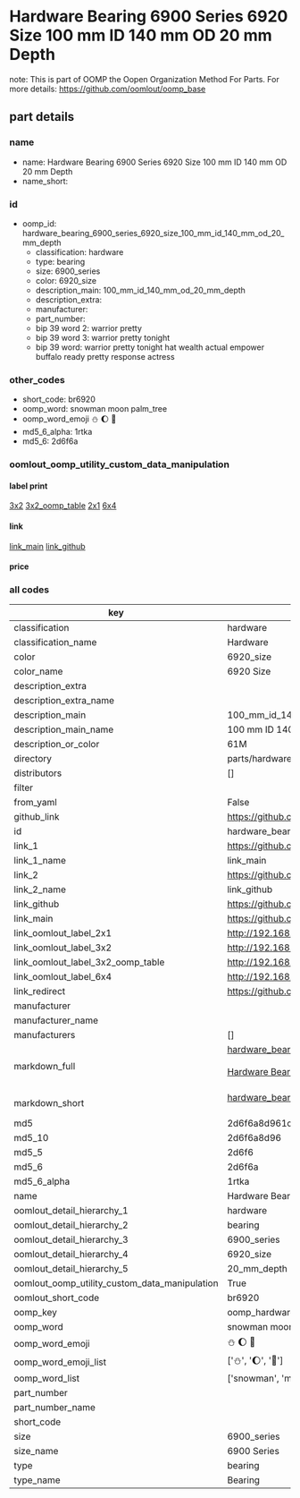 # Hardware Bearing 6900 Series 6920 Size 100 mm ID 140 mm OD 20 mm Depth  

note: This is part of OOMP the Oopen Organization Method For Parts. For more details: https://github.com/oomlout/oomp_base

##  part details
  







### name
* name: Hardware Bearing 6900 Series 6920 Size 100 mm ID 140 mm OD 20 mm Depth
* name_short: 
### id
* oomp_id: hardware_bearing_6900_series_6920_size_100_mm_id_140_mm_od_20_mm_depth
  * classification: hardware
  * type: bearing
  * size: 6900_series
  * color: 6920_size
  * description_main: 100_mm_id_140_mm_od_20_mm_depth
  * description_extra: 
  * manufacturer: 
  * part_number: 
  * bip 39 word 2: warrior pretty
  * bip 39 word 3: warrior pretty tonight
  * bip 39 word: warrior pretty tonight hat wealth actual empower buffalo ready pretty response actress

### other_codes
* short_code: br6920
* oomp_word: snowman moon palm_tree
* oomp_word_emoji :snowman: :moon: :palm_tree:
* md5_6_alpha: 1rtka
* md5_6: 2d6f6a






### oomlout_oomp_utility_custom_data_manipulation
#### label print
[3x2](http://192.168.1.245:1112/?label=oomp%201rtka)
[3x2_oomp_table](http://192.168.1.108:1112/?label=oomp%201rtka)
[2x1](http://192.168.1.242:1112/?label=oomp%201rtka)
[6x4](http://192.168.1.55:1112/?label=oomp%201rtka)    

#### link

[link_main](https://github.com/oomlout/oomlout_oomp_version_1_messy/tree/main/parts/hardware_bearing_6900_series_6920_size_100_mm_id_140_mm_od_20_mm_depth) [link_github](https://github.com/oomlout/oomlout_oomp_version_1_messy/tree/main/parts/hardware_bearing_6900_series_6920_size_100_mm_id_140_mm_od_20_mm_depth)                             

#### price







### all codes 
| key | value |  
| --- | --- |  
| classification | hardware |  
| classification_name | Hardware |  
| color | 6920_size |  
| color_name | 6920 Size |  
| description_extra |  |  
| description_extra_name |  |  
| description_main | 100_mm_id_140_mm_od_20_mm_depth |  
| description_main_name | 100 mm ID 140 mm OD 20 mm Depth |  
| description_or_color | 61M |  
| directory | parts/hardware_bearing_6900_series_6920_size_100_mm_id_140_mm_od_20_mm_depth |  
| distributors | [] |  
| filter |  |  
| from_yaml | False |  
| github_link | https://github.com/oomlout/oomlout_oomp_part_src/tree/main/parts/hardware_bearing_6900_series_6920_size_100_mm_id_140_mm_od_20_mm_depth |  
| id | hardware_bearing_6900_series_6920_size_100_mm_id_140_mm_od_20_mm_depth |  
| link_1 | https://github.com/oomlout/oomlout_oomp_version_1_messy/tree/main/parts/hardware_bearing_6900_series_6920_size_100_mm_id_140_mm_od_20_mm_depth |  
| link_1_name | link_main |  
| link_2 | https://github.com/oomlout/oomlout_oomp_version_1_messy/tree/main/parts/hardware_bearing_6900_series_6920_size_100_mm_id_140_mm_od_20_mm_depth |  
| link_2_name | link_github |  
| link_github | https://github.com/oomlout/oomlout_oomp_version_1_messy/tree/main/parts/hardware_bearing_6900_series_6920_size_100_mm_id_140_mm_od_20_mm_depth |  
| link_main | https://github.com/oomlout/oomlout_oomp_version_1_messy/tree/main/parts/hardware_bearing_6900_series_6920_size_100_mm_id_140_mm_od_20_mm_depth |  
| link_oomlout_label_2x1 | http://192.168.1.242:1112/?label=oomp%201rtka |  
| link_oomlout_label_3x2 | http://192.168.1.245:1112/?label=oomp%201rtka |  
| link_oomlout_label_3x2_oomp_table | http://192.168.1.108:1112/?label=oomp%201rtka |  
| link_oomlout_label_6x4 | http://192.168.1.55:1112/?label=oomp%201rtka |  
| link_redirect | https://github.com/oomlout/oomlout_oomp_version_1_messy/tree/main/parts/hardware_bearing_6900_series_6920_size_100_mm_id_140_mm_od_20_mm_depth |  
| manufacturer |  |  
| manufacturer_name |  |  
| manufacturers | [] |  
| markdown_full | [hardware_bearing_6900_series_6920_size_100_mm_id_140_mm_od_20_mm_depth](none)<br>[](none)<br>[Hardware Bearing 6900 Series 6920 Size 100 Mm Id 140 Mm Od 20 Mm Depth](none)<br><br> |  
| markdown_short | [hardware_bearing_6900_series_6920_size_100_mm_id_140_mm_od_20_mm_depth](none)<br><br> |  
| md5 | 2d6f6a8d961da9200bfc1699c92a8fba |  
| md5_10 | 2d6f6a8d96 |  
| md5_5 | 2d6f6 |  
| md5_6 | 2d6f6a |  
| md5_6_alpha | 1rtka |  
| name | Hardware Bearing 6900 Series 6920 Size 100 mm ID 140 mm OD 20 mm Depth |  
| oomlout_detail_hierarchy_1 | hardware |  
| oomlout_detail_hierarchy_2 | bearing |  
| oomlout_detail_hierarchy_3 | 6900_series |  
| oomlout_detail_hierarchy_4 | 6920_size |  
| oomlout_detail_hierarchy_5 | 20_mm_depth |  
| oomlout_oomp_utility_custom_data_manipulation | True |  
| oomlout_short_code | br6920 |  
| oomp_key | oomp_hardware_bearing_6900_series_6920_size_100_mm_id_140_mm_od_20_mm_depth |  
| oomp_word | snowman moon palm_tree |  
| oomp_word_emoji | :snowman: :moon: :palm_tree: |  
| oomp_word_emoji_list | [':snowman:', ':moon:', ':palm_tree:'] |  
| oomp_word_list | ['snowman', 'moon', 'palm_tree'] |  
| part_number |  |  
| part_number_name |  |  
| short_code |  |  
| size | 6900_series |  
| size_name | 6900 Series |  
| type | bearing |  
| type_name | Bearing |  
